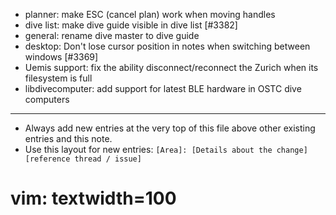 - planner: make ESC (cancel plan) work when moving handles
- dive list: make dive guide visible in dive list [#3382]
- general: rename dive master to dive guide
- desktop: Don't lose cursor position in notes when switching between windows [#3369]
- Uemis support: fix the ability disconnect/reconnect the Zurich when its filesystem is full
- libdivecomputer: add support for latest BLE hardware in OSTC dive computers

---
* Always add new entries at the very top of this file above other existing entries and this note.
* Use this layout for new entries: `[Area]: [Details about the change] [reference thread / issue]`
# vim: textwidth=100
